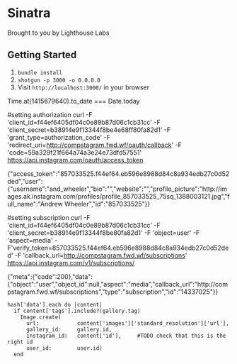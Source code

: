 Sinatra
=============

Brought to you by Lighthouse Labs

## Getting Started

1. `bundle install`
2. `shotgun -p 3000 -o 0.0.0.0`
3. Visit `http://localhost:3000/` in your browser


Time.at(1415679640).to_date === Date.today

#setting authorization
curl -F 'client_id=f44ef6405df04c0e89b87d06c1cb31cc' -F 'client_secret=b38914e9f13344f8be4e68ff80fa82d1' -F 'grant_type=authorization_code' -F 'redirect_uri=http://compstagram.fwd.wf/oauth/callback' -F 'code=59a329f21f664a74a3e24e73dfd57551' https://api.instagram.com/oauth/access_token

{"access_token":"857033525.f44ef64.eb596e8988d84c8a934edb27c0d52ded","user":{"username":"and_wheeler","bio":"","website":"","profile_picture":"http:\/\/images.ak.instagram.com\/profiles\/profile_857033525_75sq_1388003121.jpg","full_name":"Andrew Wheeler","id":"857033525"}}

#setting subscription
curl -F 'client_id=f44ef6405df04c0e89b87d06c1cb31cc' -F 'client_secret=b38914e9f13344f8be80fa82d1' -F 'object=user' -F 'aspect=media' -F'verify_token=857033525.f44ef64.eb596e8988d84c8a934edb27c0d52ded'  -F 'callback_url=http://compstagram.fwd.wf/subscriptions' https://api.instagram.com/v1/subscriptions/

{"meta":{"code":200},"data":{"object":"user","object_id":null,"aspect":"media","callback_url":"http:\/\/compstagram.fwd.wf\/subscriptions","type":"subscription","id":"14337025"}}


   

    hash['data'].each do |content|
      if content['tags'].include?(gallery.tag)
        Image.create(
          url:            content['images']['standard_resolution']['url'],
          gallery_id:     gallery.id,
          instagram_id:   content['id'],     #TODO check that this is the right id
          user_id:        user.id)
      end
